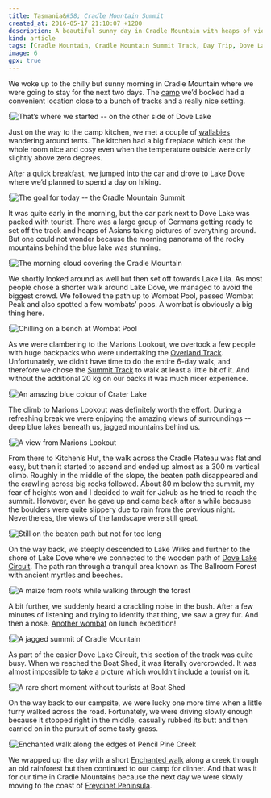 ```yaml
---
title: Tasmania&#58; Cradle Mountain Summit
created_at: 2016-05-17 21:10:07 +1200
description: A beautiful sunny day in Cradle Mountain with heaps of views as we undertook a loop walk from Dove Lake to Cradle Mountain Summit.
kind: article
tags: [Cradle Mountain, Cradle Mountain Summit Track, Day Trip, Dove Lake, Enchanted Walk, Hiking, Marions Lookout, Overland Track, Tasmania, Wildlife, Wombat]
image: 6
gpx: true
---
```


We woke up to the chilly but sunny morning in Cradle Mountain where we were going to stay for the next two days. The [camp](https://www.discoveryholidayparks.com.au/tas/cradle_mountain/cradle_mountain) we’d booked had a convenient location close to a bunch of tracks and a really nice setting.

!![That’s where we started -- on the other side of Dove Lake](8)

Just on the way to the camp kitchen, we met a couple of [wallabies](https://en.wikipedia.org/wiki/Wallaby) wandering around tents. The kitchen had a big fireplace which kept the whole room nice and cosy even when the temperature outside were only slightly above zero degrees.

After a quick breakfast, we jumped into the car and drove to Lake Dove where we’d planned to spend a day on hiking.

!![The goal for today -- the Cradle Mountain Summit](5)

It was quite early in the morning, but the car park next to Dove Lake was packed with tourist. There was a large group of Germans getting ready to set off the track and heaps of Asians taking pictures of everything around. But one could not wonder because the morning panorama of the rocky mountains behind the blue lake was stunning.

!![The morning cloud covering the Cradle Mountain](1)

We shortly looked around as well but then set off towards Lake Lila. As most people chose a shorter walk around Lake Dove, we managed to avoid the biggest crowd. We followed the path up to Wombat Pool, passed Wombat Peak and also spotted a few wombats’ poos. A wombat is obviously a big thing here.

!![Chilling on a bench at Wombat Pool](2)

As we were clambering to the Marions Lookout, we overtook a few people with huge backpacks who were undertaking the [Overland Track](http://www.parks.tas.gov.au/?base=7771). Unfortunately, we didn’t have time to do the entire 6-day walk, and therefore we chose the [Summit Track](http://www.parks.tas.gov.au/?base=1362) to walk at least a little bit of it. And without the additional 20 kg on our backs it was much nicer experience.

!![An amazing blue colour of Crater Lake](3)

The climb to Marions Lookout was definitely worth the effort. During a refreshing break we were enjoying the amazing views of surroundings -- deep blue lakes beneath us, jagged mountains behind us.

!![A view from Marions Lookout](4)

From there to Kitchen’s Hut, the walk across the Cradle Plateau was flat and easy, but then it started to ascend and ended up almost as a 300 m vertical climb.  Roughly in the middle of the slope, the beaten path disappeared and the crawling across big rocks followed. About 80 m below the summit, my fear of heights won and I decided to wait for Jakub as he tried to reach the summit. However, even he gave up and came back after a while because the boulders were quite slippery due to rain from the previous night. Nevertheless, the views of the landscape were still great.

!![Still on the beaten path but not for too long](7)

On the way back, we steeply descended to Lake Wilks and further to the shore of Lake Dove where we connected to the wooden path of [Dove Lake Circuit](http://www.parks.tas.gov.au/?base=1318). The path ran through a tranquil area known as The Ballroom Forest with ancient myrtles and beeches.

!![A maize from roots while walking through the forest](10)

A bit further, we suddenly heard a crackling noise in the bush. After a few minutes of listening and trying to identify that thing, we saw a grey fur. And then a nose. [Another wombat](https://barakuba.com/trips/2016/04/27/tasmania-on-the-way-to-cradle-mountains/) on lunch expedition!

!![A jagged summit of Cradle Mountain](9)

As part of the easier Dove Lake Circuit, this section of the track was quite busy. When we reached the Boat Shed, it was literally overcrowded. It was almost impossible to take a picture which wouldn’t include a tourist on it.

!![A rare short moment without tourists at Boat Shed](11)

On the way back to our campsite, we were lucky one more time when a little furry walked across the road. Fortunately, we were driving slowly enough because it stopped right in the middle, casually rubbed its butt and then carried on in the pursuit of some tasty grass.

!![Enchanted walk along the edges of Pencil Pine Creek](12)

We wrapped up the day with a short [Enchanted walk](http://www.parks.tas.gov.au/?base=1359) along a creek through an old rainforest but then continued to our camp for dinner. And that was it for our time in Cradle Mountains because the next day we were slowly moving to the coast of [Freycinet Peninsula](http://www.discovertasmania.com.au/about/national-parks-and-wilderness/freycinet-national-park-wineglass-bay).
